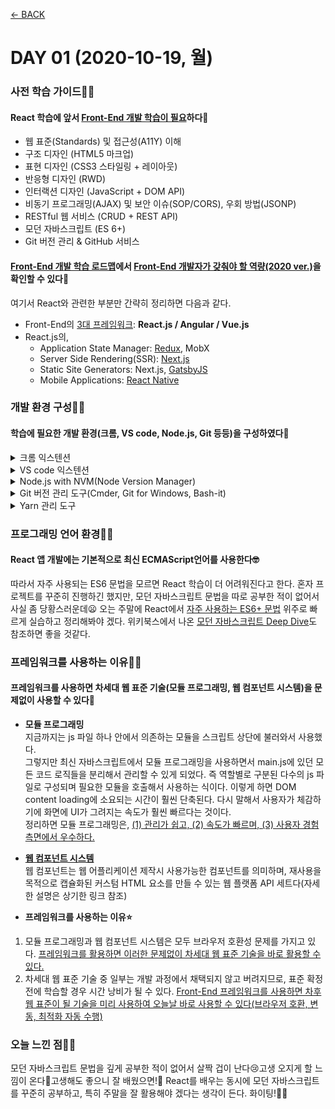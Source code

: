 [← BACK](./README.md)

# DAY 01 (2020-10-19, 월)

### 사전 학습 가이드🤸‍♀️

#### React 학습에 앞서 <ins>Front-End 개발 학습이 필요</ins>하다🤯

+ 웹 표준(Standards) 및 접근성(A11Y) 이해
+ 구조 디자인 (HTML5 마크업)
+ 표현 디자인 (CSS3 스타일링 + 레이아웃)
+ 반응형 디자인 (RWD)
+ 인터랙션 디자인 (JavaScript + DOM API)
+ 비동기 프로그래밍(AJAX) 및 보안 이슈(SOP/CORS), 우회 방법(JSONP)
+ RESTful 웹 서비스 (CRUD + REST API)
+ 모던 자바스크립트 (ES 6+)
+ Git 버전 관리 & GitHub 서비스


#### [Front-End 개발 학습 로드맵](https://roadmap.sh/frontend)에서 <ins>Front-End 개발자가 갖춰야 할 역량(2020 ver.)</ins>을 확인할 수 있다🤖
여기서 React와 관련한 부분만 간략히 정리하면 다음과 같다. 
+ Front-End의 <ins>3대 프레임워크</ins>: **React.js / Angular / Vue.js**
+ React.js의, 
    - Application State Manager: [Redux](https://redux.js.org/), MobX
    - Server Side Rendering(SSR): [Next.js](https://nextjs.org/)
    - Static Site Generators: Next.js, [GatsbyJS](https://www.gatsbyjs.com/)
    - Mobile Applications: [React Native](https://reactnative.dev/)


### 개발 환경 구성🤸‍♀️
#### 학습에 필요한 개발 환경(크롬, VS code, Node.js, Git 등등)을 구성하였다🔧

<details>
<summary>크롬 익스텐션</summary>

+ Octotree
+ GitZip for Github
+ GitHub Custom Tab Size
+ Restlet Client
+ VSCode Marketplace
+ disable-HTML
+ Quick Color
</details>

<details>
<summary>VS code 익스텐션</summary>

+ FIle Utils
+ Bracket Pair Colorizer 2
+ Image preview
+ Color Highlight
+ Color Manager
+ HTMLHint
+ ESLint
+ Translator
+ Auto Complete Tag
+ IntelliSense for CSS class names in HTML
+ Live Server
+ Debugger for Chrome

</details>

<details>
<summary>Node.js with NVM(Node Version Manager)</summary>

[NVM](https://github.com/nvm-sh/nvm)은 컴퓨터에 여러 버전의 Node.js를 관리하도록 돕는 도구다. 
1. Windows용 패키지 매니저 [Chocolatey](https://chocolatey.org/) 설치
![chocolatey 설치](./assets/week01_mon01.gif "chocolatey 설치")
2. Chocolatey 패키지 매니저를 사용해 [NVM for Windows](https://github.com/coreybutler/nvm-windows#usage) 설치     
`choco install nvm`
3. nvm으로 Node.js 설치
![nvm으로 Node.js 설치](./assets/week01_mon02.gif "nvm으로 Node.js 설치")

</details>

<details>
<summary>Git 버전 관리 도구(Cmder, Git for Windows, Bash-it)</summary>

+ Cmder 
    - Chocolatey를 사용해 [Cmder](https://chocolatey.org/packages/Cmder) 설치 ![chocolatey로 cmder 설치](./assets/week01_mon03.gif "chocolatey로 cmder 설치")
    
    - cmder 설정 변경 ![cmder 설정 변경](./assets/week01_mon04.gif "cmder 설정 변경")

+ Git for Windows 
    - [git 간편 안내서
    ](https://rogerdudler.github.io/git-guide/index.ko.html)
+ Bash-it 도구 

</details>

<details>
<summary>Yarn 관리 도구</summary>

[Yarn](https://yarnpkg.com/)은 NPM과 같은 패키지 매니저다. 수업에서는 Yarn을 사용한다고 하여 npm을 사용해 Yarn도 설치해보았다.
![npm으로 yarn 설치](./assets/week01_mon05.gif "npm으로 yarn 설치")

</details>


### 프로그래밍 언어 환경🤸‍♀️
#### React 앱 개발에는 기본적으로 최신 **ECMAScript**언어를 사용한다🤓

따라서 자주 사용되는 ES6 문법을 모르면 React 학습이 더 어려워진다고 한다. 혼자 프로젝트를 꾸준히 진행하긴 했지만, 모던 자바스크립트 문법을 따로 공부한 적이 없어서 사실 좀 당황스러운데😦
오는 주말에 React에서 [자주 사용하는 ES6+ 문법](https://xn--xy1bk56a.run/react-master/lecture/pre-js-env.html#javascript-%ED%8A%B8%EB%9E%9C%EC%8A%A4%ED%8F%AC%EB%A8%B8) 위주로 빠르게 실습하고 정리해봐야 겠다. 
위키북스에서 나온 <ins>[모던 자바스크립트 Deep Dive](https://xn--xy1bk56a.run/react-master/lecture/pre-js-env.html#javascript-%ED%8A%B8%EB%9E%9C%EC%8A%A4%ED%8F%AC%EB%A8%B8)</ins>도 참조하면 좋을 것같다. 


### 프레임워크를 사용하는 이유🤸‍♀️
#### 프레임워크를 사용하면 차세대 웹 표준 기술(모듈 프로그래밍, 웹 컴포넌트 시스템)을 문제없이 사용할 수 있다🤖
+ **모듈 프로그래밍**  
지금까지는 js 파일 하나 안에서 의존하는 모듈을 스크립트 상단에 불러와서 사용했다.  
그렇지만 최신 자바스크립트에서 모듈 프로그래밍을 사용하면서 main.js에 있던 모든 코드 로직들을 분리해서 관리할 수 있게 되었다. 즉 역할별로 구분된 다수의 js 파일로 구성되며 필요한 모듈을 호출해서 사용하는 식이다. 이렇게 하면 DOM content loading에 소요되는 시간이 훨씬 단축된다. 다시 말해서 사용자가 체감하기에 화면에 UI가 그려지는 속도가 훨씬 빠르다는 것이다.  
정리하면 모듈 프로그래밍은, <ins> (1) 관리가 쉽고, (2) 속도가 빠르며, (3) 사용자 경험 측면에서 우수하다. </ins>


+ **[웹 컴포넌트 시스템](github.com/yamoo9/WebComponent#소개)**  
웹 컴포넌트는 웹 어플리케이션 제작시 사용가능한 컴포넌트를 의미하며, 재사용을 목적으로 캡슐화된 커스텀 HTML 요소를 만들 수 있는 웹 플랫폼 API 세트다(자세한 설명은 상기한 링크 참조)

+ **프레임워크를 사용하는 이유⭐**
1. 모듈 프로그래밍과 웹 컴포넌트 시스템은 모두 브라우저 호환성 문제를 가지고 있다. <ins>프레임워크를 활용하면 이러한 문제없이 차세대 웹 표준 기술을 바로 활용할 수 있다.</ins> 
2. 차세대 웹 표준 기술 중 일부는 개발 과정에서 채택되지 않고 버려지므로, 표준 확정 전에 학습할 경우 시간 낭비가 될 수 있다. <ins>Front-End 프레임워크를 사용하면 차후 웹 표준이 될 기술을 미리 사용하여 오늘날 바로 사용할 수 있다(브라우저 호환, 변동, 최적화 자동 수행)</ins>



### 오늘 느낀 점🤸‍♀️
모던 자바스크립트 문법을 깊게 공부한 적이 없어서 살짝 겁이 난다😢고생 오지게 할 느낌이 온다🌊고생해도 좋으니 잘 배웠으면!🦔
React를 배우는 동시에 모던 자바스크립트를 꾸준히 공부하고, 특히 주말을 잘 활용해야 겠다는 생각이 든다. 화이팅!💪🌝


